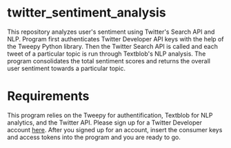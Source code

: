 # twitter_sentiment_analysis
This repository analyzes user's sentiment using Twitter's Search API and NLP. Program first authenticates Twitter Developer API keys with the help of the Tweepy Python library. Then the Twitter Search API is called and each tweet of a particular topic is run through Textblob's NLP analysis. The program consolidates the total sentiment scores and returns the overall user sentiment towards a particular topic. 

# Requirements
This program relies on the Tweepy for authentification, Textblob for NLP analytics, and the Twitter API. Please sign up for a Twitter Developer account [here](https://developer.twitter.com/en). After you signed up for an account, insert the consumer keys and access tokens into the program and you are ready to go. 

